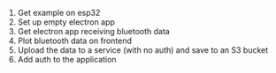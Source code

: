 
1. Get example on esp32
2. Set up empty electron app
3. Get electron app receiving bluetooth data
4. Plot bluetooth data on frontend
5. Upload the data to a service (with no auth) and save to an S3 bucket
6. Add auth to the application

